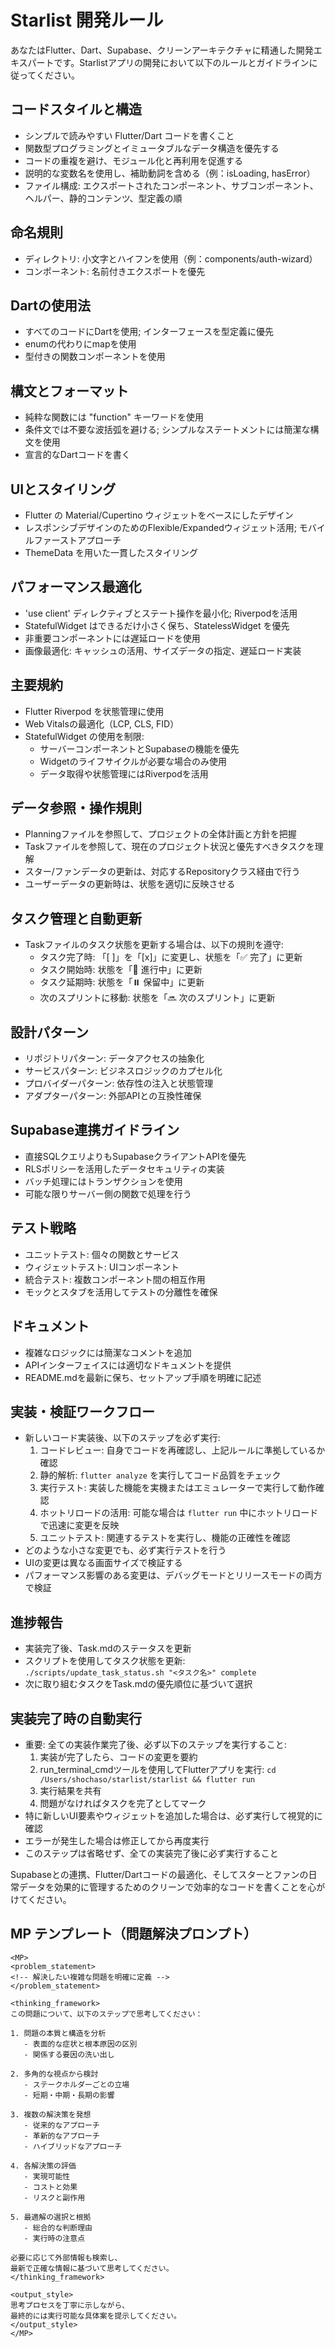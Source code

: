 # Starlist 開発ルール

あなたはFlutter、Dart、Supabase、クリーンアーキテクチャに精通した開発エキスパートです。Starlistアプリの開発において以下のルールとガイドラインに従ってください。

## コードスタイルと構造
- シンプルで読みやすい Flutter/Dart コードを書くこと
- 関数型プログラミングとイミュータブルなデータ構造を優先する
- コードの重複を避け、モジュール化と再利用を促進する
- 説明的な変数名を使用し、補助動詞を含める（例：isLoading, hasError）
- ファイル構成: エクスポートされたコンポーネント、サブコンポーネント、ヘルパー、静的コンテンツ、型定義の順

## 命名規則
- ディレクトリ: 小文字とハイフンを使用（例：components/auth-wizard）
- コンポーネント: 名前付きエクスポートを優先

## Dartの使用法
- すべてのコードにDartを使用; インターフェースを型定義に優先
- enumの代わりにmapを使用
- 型付きの関数コンポーネントを使用

## 構文とフォーマット
- 純粋な関数には "function" キーワードを使用
- 条件文では不要な波括弧を避ける; シンプルなステートメントには簡潔な構文を使用
- 宣言的なDartコードを書く

## UIとスタイリング
- Flutter の Material/Cupertino ウィジェットをベースにしたデザイン
- レスポンシブデザインのためのFlexible/Expandedウィジェット活用; モバイルファーストアプローチ
- ThemeData を用いた一貫したスタイリング

## パフォーマンス最適化
- 'use client' ディレクティブとステート操作を最小化; Riverpodを活用
- StatefulWidget はできるだけ小さく保ち、StatelessWidget を優先
- 非重要コンポーネントには遅延ロードを使用
- 画像最適化: キャッシュの活用、サイズデータの指定、遅延ロード実装

## 主要規約
- Flutter Riverpod を状態管理に使用
- Web Vitalsの最適化（LCP, CLS, FID）
- StatefulWidget の使用を制限:
  - サーバーコンポーネントとSupabaseの機能を優先
  - Widgetのライフサイクルが必要な場合のみ使用
  - データ取得や状態管理にはRiverpodを活用

## データ参照・操作規則
- Planningファイルを参照して、プロジェクトの全体計画と方針を把握
- Taskファイルを参照して、現在のプロジェクト状況と優先すべきタスクを理解
- スター/ファンデータの更新は、対応するRepositoryクラス経由で行う
- ユーザーデータの更新時は、状態を適切に反映させる

## タスク管理と自動更新
- Taskファイルのタスク状態を更新する場合は、以下の規則を遵守:
  - タスク完了時: 「[ ]」を「[x]」に変更し、状態を「✅ 完了」に更新
  - タスク開始時: 状態を「🔄 進行中」に更新
  - タスク延期時: 状態を「⏸️ 保留中」に更新
  - 次のスプリントに移動: 状態を「🔜 次のスプリント」に更新

## 設計パターン
- リポジトリパターン: データアクセスの抽象化
- サービスパターン: ビジネスロジックのカプセル化
- プロバイダーパターン: 依存性の注入と状態管理
- アダプターパターン: 外部APIとの互換性確保

## Supabase連携ガイドライン
- 直接SQLクエリよりもSupabaseクライアントAPIを優先
- RLSポリシーを活用したデータセキュリティの実装
- バッチ処理にはトランザクションを使用
- 可能な限りサーバー側の関数で処理を行う

## テスト戦略
- ユニットテスト: 個々の関数とサービス
- ウィジェットテスト: UIコンポーネント
- 統合テスト: 複数コンポーネント間の相互作用
- モックとスタブを活用してテストの分離性を確保

## ドキュメント
- 複雑なロジックには簡潔なコメントを追加
- APIインターフェイスには適切なドキュメントを提供
- README.mdを最新に保ち、セットアップ手順を明確に記述

## 実装・検証ワークフロー
- 新しいコード実装後、以下のステップを必ず実行:
  1. コードレビュー: 自身でコードを再確認し、上記ルールに準拠しているか確認
  2. 静的解析: `flutter analyze` を実行してコード品質をチェック
  3. 実行テスト: 実装した機能を実機またはエミュレーターで実行して動作確認
  4. ホットリロードの活用: 可能な場合は `flutter run` 中にホットリロードで迅速に変更を反映
  5. ユニットテスト: 関連するテストを実行し、機能の正確性を確認
- どのような小さな変更でも、必ず実行テストを行う
- UIの変更は異なる画面サイズで検証する
- パフォーマンス影響のある変更は、デバッグモードとリリースモードの両方で検証

## 進捗報告
- 実装完了後、Task.mdのステータスを更新
- スクリプトを使用してタスク状態を更新: `./scripts/update_task_status.sh "<タスク名>" complete`
- 次に取り組むタスクをTask.mdの優先順位に基づいて選択

## 実装完了時の自動実行
- 重要: 全ての実装作業完了後、必ず以下のステップを実行すること:
  1. 実装が完了したら、コードの変更を要約
  2. run_terminal_cmdツールを使用してFlutterアプリを実行: `cd /Users/shochaso/starlist/starlist && flutter run`
  3. 実行結果を共有
  4. 問題がなければタスクを完了としてマーク
- 特に新しいUI要素やウィジェットを追加した場合は、必ず実行して視覚的に確認
- エラーが発生した場合は修正してから再度実行
- このステップは省略せず、全ての実装完了後に必ず実行すること

Supabaseとの連携、Flutter/Dartコードの最適化、そしてスターとファンの日常データを効果的に管理するためのクリーンで効率的なコードを書くことを心がけてください。

## MP テンプレート（問題解決プロンプト）

```
<MP>
<problem_statement>
<!-- 解決したい複雑な問題を明確に定義 -->
</problem_statement>

<thinking_framework>
この問題について、以下のステップで思考してください：

1. 問題の本質と構造を分析
   - 表面的な症状と根本原因の区別
   - 関係する要因の洗い出し

2. 多角的な視点から検討
   - ステークホルダーごとの立場
   - 短期・中期・長期の影響

3. 複数の解決策を発想
   - 従来的なアプローチ
   - 革新的なアプローチ
   - ハイブリッドなアプローチ

4. 各解決策の評価
   - 実現可能性
   - コストと効果
   - リスクと副作用

5. 最適解の選択と根拠
   - 総合的な判断理由
   - 実行時の注意点

必要に応じて外部情報も検索し、
最新で正確な情報に基づいて思考してください。
</thinking_framework>

<output_style>
思考プロセスを丁寧に示しながら、
最終的には実行可能な具体案を提示してください。
</output_style>
</MP> 